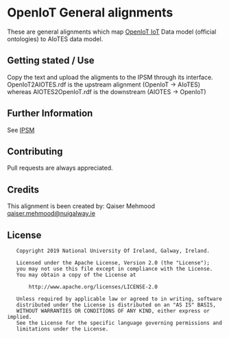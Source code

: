 # OpenIoT General alignments
These are general alignments which map [OpenIoT IoT](https://github.com/AIoTES/Alignments-OpenIoT) Data model (official ontologies) to AIoTES data model.
## Getting stated / Use
Copy the text and upload the aligments to the IPSM through its interface. OpenIoT2AIOTES.rdf is the upstream alignment (OpenIoT -> AIoTES) whereas AIOTES2OpenIoT.rdf is the downstream (AIOTES -> OpenIoT)
## Further Information
See [IPSM](https://github.com/AIoTES/SIL-IPSM)
## Contributing
Pull requests are always appreciated.
## Credits
This alignment is been created by:
Qaiser Mehmood <qaiser.mehmood@nuigalway.ie>
## License
```
   Copyright 2019 National University Of Ireland, Galway, Ireland.

   Licensed under the Apache License, Version 2.0 (the "License");
   you may not use this file except in compliance with the License.
   You may obtain a copy of the License at

       http://www.apache.org/licenses/LICENSE-2.0

   Unless required by applicable law or agreed to in writing, software
   distributed under the License is distributed on an "AS IS" BASIS,
   WITHOUT WARRANTIES OR CONDITIONS OF ANY KIND, either express or implied.
   See the License for the specific language governing permissions and
   limitations under the License.
```
